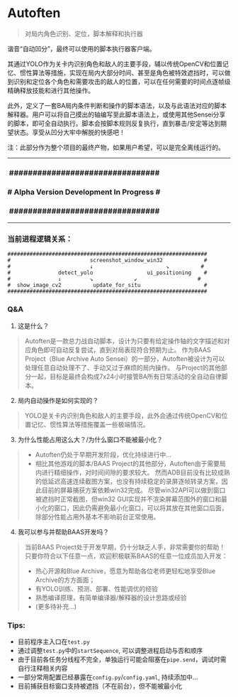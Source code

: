 # Autoften

> 对局内角色识别、定位，脚本解释和执行器

谐音“自动凹分”，最终可以使用的脚本执行器客户端。

其通过YOLO作为关卡内识别角色和敌人的主要手段，辅以传统OpenCV和位置记忆、惯性算法等措施，实现在局内大部分时间、甚至是角色被特效遮挡时，可以做到识别和定位各个角色和需要攻击的敌人的位置，可以在任何需要的时间点逐帧级精确释放技能和进行其他操作。

此外，定义了一套BA局内条件判断和操作的脚本语法，以及与此语法对应的脚本解释器。用户可以将自己摸出的轴编写至此脚本语法上，或使用其他Sensei分享的脚本，即可全自动执行。脚本会按脚本规则反复执行，直到暴击/安定等达到期望状态。享受从凹分大牢中解脱的快感吧！

注：此部分作为整个项目的最终产物，如果用户希望，可以是完全离线运行的。

---

### &nbsp;\################################
### \# Alpha Version Development In Progress \# 
### &nbsp;\################################

---

### 当前进程逻辑关系：

```
###############################################################
#                         screenshot_window_win32             #
#                         ↓                       ↘          #
#               detect_yolo                 ui_positioning    #
#               ↓         ↘             ↙                   #
#  show_image_cv2          update_for_situ                    #
###############################################################
```

### Q&A

1. 这是什么？

> Autoften是一款总力战自动脚本，设计为只要有给定操作轴的文字描述和对应角色即可自动反复尝试，直到对局表现符合预期为止。
作为BAAS Project（Blue Archive Auto Sensei）的一部分，Autoften被设计为可以处理任意自动处理不了、手动又过于麻烦的局内操作。
与Project的其他部分一起，目标是最终会构成7x24小时接管BA所有日常活动的全自动自律脚本。

2. 局内自动操作是如何实现的？

> YOLO是关卡内识别角色和敌人的主要手段，此外会通过传统OpenCV和位置记忆、惯性算法等措施覆盖一些极端情况。

3. 为什么性能占用这么大？/为什么窗口不能被最小化？

> - Autoften仍处于早期开发阶段，优化持续进行中...
> - 相比其他游戏的脚本/BAAS Project的其他部分，Autoften由于需要局内进行精细操作，对时间间隙的要求较大。
然而ADB目前没有比较成熟的低延迟高速连续截图方案，也没有持续稳定的录屏逐帧转录方案，因此目前的屏幕捕获方案依赖win32完成。
尽管win32API可以做到窗口被遮挡时正常截图，但win32 GUI实现并不渲染屏幕范围外的窗口和最小化的窗口，因此仍需避免最小化窗口，可以将其放在其他窗口后面，除部分性能占用外基本不影响前台正常使用。

4. 我可以参与并帮助BAAS开发吗？

> 当前BAAS Project处于开发早期，仍十分缺乏人手，非常需要你的帮助！只要你符合以下任意一点，欢迎积极联系BAAS的任意一位成员加入开发：
> - 热心开源和Blue Archive，愿意为帮助各位老师更轻松地享受Blue Archive的方方面面；
> - 有YOLO训练、预测、部署、性能调优的经验
> - 熟悉编译原理，有简单编译器/解释器的设计思路或经验
> - (更多待补充...)


### Tips:

- 目前程序主入口在`test.py`
- 通过调整`test.py`中的`startSequence`, 可以调整进程启动与否和顺序
- 由于目前各任务分线程不完全，单独运行可能会阻塞在`pipe.send`，调试时需自行注释相关内容
- 一部分常用配置已经暴露在`config.py`/`config.yaml`, 持续添加中...
- 目前捕获目标窗口支持被遮挡（不在前台），但不能被最小化
